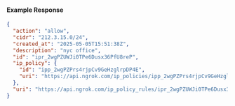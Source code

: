 <!-- Code generated for API Clients. DO NOT EDIT. -->

#### Example Response

```json
{
  "action": "allow",
  "cidr": "212.3.15.0/24",
  "created_at": "2025-05-05T15:51:38Z",
  "description": "nyc office",
  "id": "ipr_2wgPZUWJi0TPe6Dusx36PfU8reP",
  "ip_policy": {
    "id": "ipp_2wgPZPrs4rjpCv9GeHzglrpDP4E",
    "uri": "https://api.ngrok.com/ip_policies/ipp_2wgPZPrs4rjpCv9GeHzglrpDP4E"
  },
  "uri": "https://api.ngrok.com/ip_policy_rules/ipr_2wgPZUWJi0TPe6Dusx36PfU8reP"
}
```

